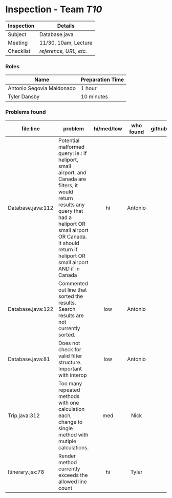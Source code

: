 # Inspection - Team *T10* 
 
| Inspection | Details |
| ----- | ----- |
| Subject | Database.java |
| Meeting | 11/30, 10am, Lecture |
| Checklist | *reference, URL, etc.* |

### Roles

| Name | Preparation Time |
| ---- | ---- |
| Antonio Segovia Maldonado | 1 hour |
| Tyler Dansby | 10 minutes |

### Problems found

| file:line | problem | hi/med/low | who found | github#  |
| --- | --- | :---: | :---: | --- |
| Database.java:112 | Potential malformed query: ie.: if heliport, small airport, and Canada are filters, it would return results any query that had a heliport OR small airport OR Canada. It should return if heliport OR small airport AND if in Canada | hi | Antonio | |
| Database.java:122 | Commented out line that sorted the results. Search results are not currently sorted. | low | Antonio | |
| Database.java:81 | Does not check for valid filter structure. Important with interop | low | Antonio | |
| Trip.java:312 | Too many repeated methods with one calculation each, change to single method with mutiple calculations. |med | Nick| |
| Itinerary.jsx:78 | Render method currently exceeds the allowed line count | hi | Tyler | |
 
